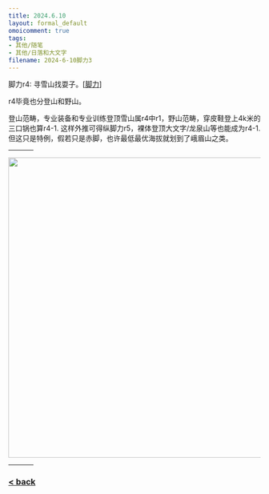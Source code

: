 ```yaml
---
title: 2024.6.10
layout: formal_default
omoicomment: true
tags:
- 其他/随笔
- 其他/日落和大文字
filename: 2024-6-10脚力3
---
```


脚力r4: 寻雪山找耍子。[<a href="https://wzetto.github.io/wz369.github.io/omoi_main/essays/2024-2-18脚力.html">脚力</a>]

r4毕竟也分登山和野山。

登山范畴，专业装备和专业训练登顶雪山属r4中r1，野山范畴，穿皮鞋登上4k米的三口锅也算r4-1. 这样外推可得纵脚力r5，裸体登顶大文字/龙泉山等也能成为r4-1. 但这只是特例，假若只是赤脚，也许最低最优海拔就划到了峨眉山之类。

<hr style="width:50px;text-align:left;margin-left:0">

<img src="https://drive.google.com/thumbnail?id=1UldmAGvFjNwsl4NE0srAqXRdM6d-Pa5O&sz=w1500" width="600px"/>
<hr style="width:50px;text-align:left;margin-left:0">

### [< back](https://wzetto.github.io/wz369.github.io/omoi_main/omoi.html)

<script>
  window.onload = function(){
    let txt = document.getElementById("side_text");
    txt.innerHTML = "";
  }
</script>
